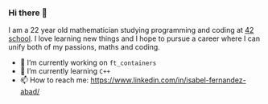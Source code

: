 ### Hi there 👋

I am a 22 year old mathematician studying programming and coding at [42 school](https://www.42madrid.com/). I love learning new things and I hope to pursue a career where I can unify both of my passions, maths and coding.

- 🔭 I’m currently working on `ft_containers`
- 🌱 I’m currently learning `C++`
- 📫 How to reach me: https://www.linkedin.com/in/isabel-fernandez-abad/

<!--
**isabelfdez/isabelfdez** is a ✨ _special_ ✨ repository because its `README.md` (this file) appears on your GitHub profile.

Here are some ideas to get you started:

- 🔭 I’m currently working on ...
- 🌱 I’m currently learning ...
- 👯 I’m looking to collaborate on ...
- 🤔 I’m looking for help with ...
- 💬 Ask me about ...
- 📫 How to reach me: ...
- 😄 Pronouns: ...
- ⚡ Fun fact: ...
-->
